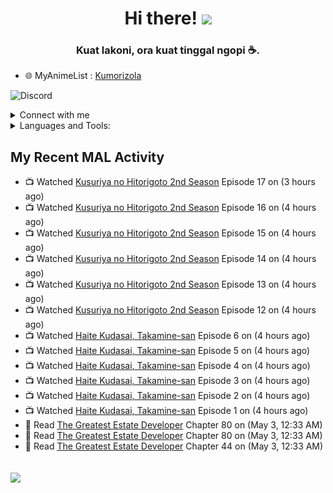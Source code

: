 <h1 align="center">Hi there! <img src="https://media.giphy.com/media/hvRJCLFzcasrR4ia7z/giphy.gif" width="25px"> </h1>
<h3 align="center">Kuat lakoni, ora kuat tinggal ngopi ☕.</h3>

- 🌐 MyAnimeList : [Kumorizola](https://myanimelist.net/animelist/Kumorizola)

![Discord](https://discord.c99.nl/widget/theme-1/761213268009943051.png)
<details>
      <summary>Connect with me</summary>
    <p align="left">
        <a href="https://www.instagram.com/kumorizola/" target="blank"><img align="center"
                src="https://raw.githubusercontent.com/rahuldkjain/github-profile-readme-generator/master/src/images/icons/Social/instagram.svg"
                alt="kumorizola" height="30" width="40" /></a>
        <a href="https://discord.com" target="blank"><img align="center"
                src="https://raw.githubusercontent.com/rahuldkjain/github-profile-readme-generator/master/src/images/icons/Social/discord.svg"
                alt="Kumori#5882" height="30" width="40" /></a>
    </p>
</details>

<details>
    <summary align="left">Languages and Tools:</summary>
<p align="left">
      <a href="https://www.w3schools.com/css/" target="_blank">
        <img src="https://raw.githubusercontent.com/devicons/devicon/master/icons/css3/css3-original-wordmark.svg"
            alt="css3" width="40" height="40" /> </a> <a href="https://www.w3.org/html/" target="_blank"> <img
            src="https://raw.githubusercontent.com/devicons/devicon/master/icons/html5/html5-original-wordmark.svg"
            alt="html5" width="40" height="40" /> </a> <a href="https://www.java.com" target="_blank"> <img
            src="https://raw.githubusercontent.com/devicons/devicon/master/icons/java/java-original.svg" alt="java"
            width="40" height="40" /> </a> <a href="https://developer.mozilla.org/en-US/docs/Web/JavaScript"
            target="_blank"> <img
            src="https://raw.githubusercontent.com/devicons/devicon/master/icons/javascript/javascript-original.svg"
            alt="javascript" width="40" height="40" /> </a> <a href="https://nodejs.org" target="_blank"> <img
            src="https://raw.githubusercontent.com/devicons/devicon/master/icons/nodejs/nodejs-original-wordmark.svg"
            alt="nodejs" width="40" height="40" /> </a> <a href="https://www.python.org" target="_blank"> <img
            src="https://raw.githubusercontent.com/devicons/devicon/master/icons/python/python-original.svg"
            alt="python" width="40" height="40" /> </a> <a href="https://www.typescriptlang.org/" target="_blank"> <img
            src="https://raw.githubusercontent.com/devicons/devicon/master/icons/typescript/typescript-original.svg" 
            alt="typescript" width="40" height="40" /> </a> <a href="https://www.photoshop.com/en" target="_blank"> <img
            src="https://upload.wikimedia.org/wikipedia/commons/a/af/Adobe_Photoshop_CC_icon.svg" alt="photoshop" width="40" height="40"/> </a>
            <a href="https://www.adobe.com/products/premiere.html" target="_blank"> <img
            src="https://upload.wikimedia.org/wikipedia/commons/4/40/Adobe_Premiere_Pro_CC_icon.svg" alt="Premiere pro" width="40" height="40"/> </a>
            <a href="https://www.adobe.com/in/products/illustrator.html" target="_blank"> <img 
            src="https://upload.wikimedia.org/wikipedia/commons/f/fb/Adobe_Illustrator_CC_icon.svg" alt="illustrator" width="40" height="40"/> </a>
      
 </details>
 
 <h2> My Recent MAL Activity</h2>
<!-- MAL_ACTIVITY:start -->

- 📺 Watched [Kusuriya no Hitorigoto 2nd Season](https://MyAnimeList.net/anime.php?id=58514) Episode 17 on (3 hours ago)
- 📺 Watched [Kusuriya no Hitorigoto 2nd Season](https://MyAnimeList.net/anime.php?id=58514) Episode 16 on (4 hours ago)
- 📺 Watched [Kusuriya no Hitorigoto 2nd Season](https://MyAnimeList.net/anime.php?id=58514) Episode 15 on (4 hours ago)
- 📺 Watched [Kusuriya no Hitorigoto 2nd Season](https://MyAnimeList.net/anime.php?id=58514) Episode 14 on (4 hours ago)
- 📺 Watched [Kusuriya no Hitorigoto 2nd Season](https://MyAnimeList.net/anime.php?id=58514) Episode 13 on (4 hours ago)
- 📺 Watched [Kusuriya no Hitorigoto 2nd Season](https://MyAnimeList.net/anime.php?id=58514) Episode 12 on (4 hours ago)
- 📺 Watched [Haite Kudasai, Takamine-san](https://MyAnimeList.net/anime.php?id=59457) Episode 6 on (4 hours ago)
- 📺 Watched [Haite Kudasai, Takamine-san](https://MyAnimeList.net/anime.php?id=59457) Episode 5 on (4 hours ago)
- 📺 Watched [Haite Kudasai, Takamine-san](https://MyAnimeList.net/anime.php?id=59457) Episode 4 on (4 hours ago)
- 📺 Watched [Haite Kudasai, Takamine-san](https://MyAnimeList.net/anime.php?id=59457) Episode 3 on (4 hours ago)
- 📺 Watched [Haite Kudasai, Takamine-san](https://MyAnimeList.net/anime.php?id=59457) Episode 2 on (4 hours ago)
- 📺 Watched [Haite Kudasai, Takamine-san](https://MyAnimeList.net/anime.php?id=59457) Episode 1 on (4 hours ago)
- 📖 Read [The Greatest Estate Developer](https://MyAnimeList.net/manga.php?id=147272) Chapter 80 on (May 3, 12:33 AM)
- 📖 Read [The Greatest Estate Developer](https://MyAnimeList.net/manga.php?id=147272) Chapter 80 on (May 3, 12:33 AM)
- 📖 Read [The Greatest Estate Developer](https://MyAnimeList.net/manga.php?id=147272) Chapter 44 on (May 3, 12:33 AM)

<!-- MAL_ACTIVITY:end -->

  
<h2 align="left"> <img src="https://media.discordapp.net/attachments/918405470073520168/919220018355523584/ezgif.com-gif-maker_1.gif">
